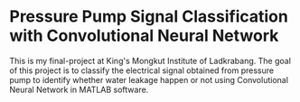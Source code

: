 # Pressure Pump Signal Classification with Convolutional Neural Network
This is my final-project at King's Mongkut Institute of Ladkrabang.
The goal of this project is to classify the electrical signal obtained from pressure pump to identify whether water leakage happen or not using Convolutional Neural Network in MATLAB software.
